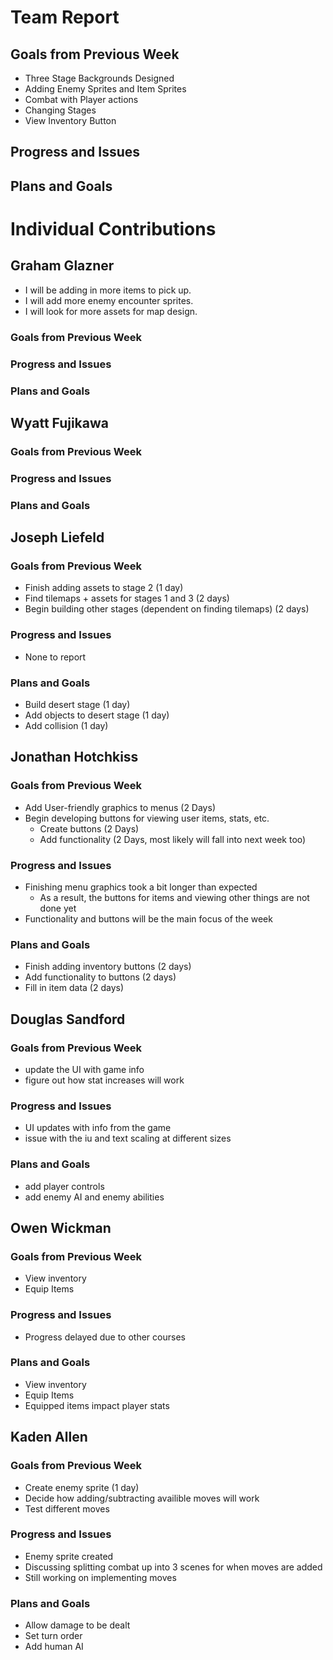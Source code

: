 # Team Report

## Goals from Previous Week
* Three Stage Backgrounds Designed
* Adding Enemy Sprites and Item Sprites
* Combat with Player actions
* Changing Stages
* View Inventory Button

## Progress and Issues


## Plans and Goals


# Individual Contributions

## Graham Glazner
* I will be adding in more items to pick up.
* I will add more enemy encounter sprites.
* I will look for more assets for map design.
### Goals from Previous Week

### Progress and Issues

### Plans and Goals

## Wyatt Fujikawa

### Goals from Previous Week

  
### Progress and Issues


### Plans and Goals


## Joseph Liefeld

### Goals from Previous Week
* Finish adding assets to stage 2 (1 day)
* Find tilemaps + assets for stages 1 and 3 (2 days)
* Begin building other stages (dependent on finding tilemaps) (2 days)

### Progress and Issues
* None to report

### Plans and Goals
* Build desert stage (1 day)
* Add objects to desert stage (1 day)
* Add collision (1 day)

## Jonathan Hotchkiss

### Goals from Previous Week
* Add User-friendly graphics to menus (2 Days)
* Begin developing buttons for viewing user items, stats, etc.
  * Create buttons (2 Days)
  * Add functionality (2 Days, most likely will fall into next week too)

### Progress and Issues
* Finishing menu graphics took a bit longer than expected
  * As a result, the buttons for items and viewing other things are not done yet
* Functionality and buttons will be the main focus of the week

### Plans and Goals
* Finish adding inventory buttons (2 days)
* Add functionality to buttons (2 days)
* Fill in item data (2 days)

## Douglas Sandford
### Goals from Previous Week
* update the UI with game info
* figure out how stat increases will work
  
### Progress and Issues
* UI updates with info from the game
* issue with the iu and text scaling at different sizes

### Plans and Goals
* add player controls
* add enemy AI and enemy abilities

## Owen Wickman
### Goals from Previous Week
* View inventory
* Equip Items

### Progress and Issues
* Progress delayed due to other courses
### Plans and Goals
* View inventory
* Equip Items
* Equipped items impact player stats




## Kaden Allen

### Goals from Previous Week
* Create enemy sprite (1 day)
* Decide how adding/subtracting availible moves will work
* Test different moves
### Progress and Issues
* Enemy sprite created
* Discussing splitting combat up into 3 scenes for when moves are added
* Still working on implementing moves
### Plans and Goals
* Allow damage to be dealt
* Set turn order
* Add human AI
